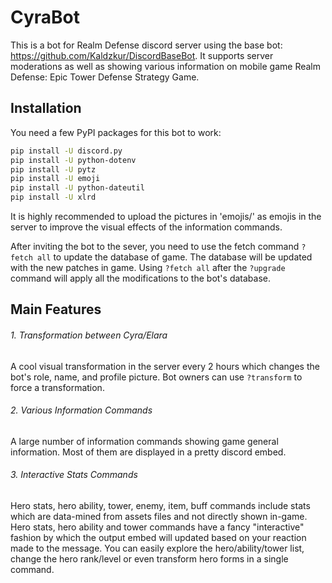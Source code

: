 # CyraBot
This is a bot for Realm Defense discord server using the base bot: https://github.com/Kaldzkur/DiscordBaseBot.
It supports server moderations as well as showing various information on mobile game Realm Defense: Epic Tower Defense Strategy Game.

## Installation
You need a few PyPI packages for this bot to work:

````bash
pip install -U discord.py
pip install -U python-dotenv
pip install -U pytz
pip install -U emoji
pip install -U python-dateutil
pip install -U xlrd
````

It is highly recommended to upload the pictures in 'emojis/' as emojis in the server to improve the visual effects of the information commands.

After inviting the bot to the sever, you need to use the fetch command `?fetch all` to update the database of game. The database will be updated with the new patches in game. Using `?fetch all` after the `?upgrade` command will apply all the modifications to the bot's database.

## Main Features
###### 1. Transformation between Cyra/Elara
A cool visual transformation in the server every 2 hours which changes the bot's role, name, and profile picture. Bot owners can use `?transform` to force a transformation.

###### 2. Various Information Commands
A large number of information commands showing game general information. Most of them are displayed in a pretty discord embed.

###### 3. Interactive Stats Commands
Hero stats, hero ability, tower, enemy, item, buff commands include stats which are data-mined from assets files and not directly shown in-game. Hero stats, hero ability and tower commands have a fancy "interactive" fashion by which the output embed will updated based on your reaction made to the message. You can easily explore the hero/ability/tower list, change the hero rank/level or even transform hero forms in a single command.
